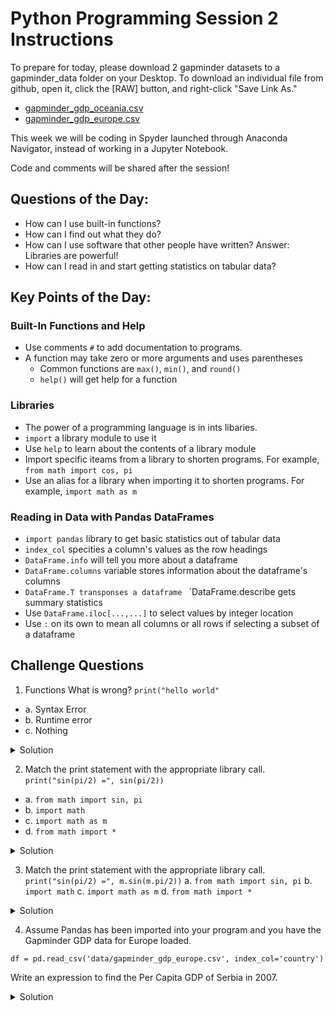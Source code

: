 # Python Programming Session 2 Instructions

To prepare for today, please download 2 gapminder datasets to a gapminder_data folder on your Desktop. 
To download an individual file from github, open it, click the [RAW] button, and right-click "Save Link As."
- [gapminder_gdp_oceania.csv](https://github.com/DeisData/python/blob/master/gapminder_gdp_oceania.csv)
- [gapminder_gdp_europe.csv](https://github.com/DeisData/python/blob/master/gapminder_gdp_europe.csv)
 
This week we will be coding in Spyder launched through Anaconda Navigator, instead of working in a Jupyter Notebook.

Code and comments will be shared after the session!

## Questions of the Day:
- How can I use built-in functions?
- How can I find out what they do?
- How can I use software that other people have written?  Answer: Libraries are powerful!
- How can I read in and start getting statistics on tabular data?

## Key Points of the Day:
### Built-In Functions and Help
- Use comments `#` to add documentation to programs.
- A function may take zero or more arguments and uses parentheses
  - Common functions are `max()`, `min()`, and `round()`
  - `help()` will get help for a function
  
### Libraries
- The power of a programming language is in ints libaries.
- `import` a library module to use it
- Use `help` to learn about the contents of a library module
- Import specific iteams from a library to shorten programs. For example, `from math import cos, pi`
- Use an alias for a library when importing it to shorten programs. For example, `import math as m`

### Reading in Data with Pandas DataFrames
- `import pandas` library to get basic statistics out of tabular data
- `index_col` specities a column's values as the row headings
- `DataFrame.info` will tell you more about a dataframe
- `DataFrame.columns` variable stores information about the dataframe's columns
- `DataFrame.T transponses a dataframe
` `DataFrame.describe gets summary statistics
- Use `DataFrame.iloc[...,...]` to select values by integer location
- Use `:` on its own to mean all columns or all rows if selecting a subset of a dataframe



## Challenge Questions
1. Functions
What is wrong?
`print("hello world"`
- a. Syntax Error
- b. Runtime error
- c. Nothing

<details><summary>Solution</summary>
Syntax Error - we forget to close the parentheses for the `print()` function.
</details>

2.  Match the print statement with the appropriate library call.
`print("sin(pi/2) =", sin(pi/2))`
- a. `from math import sin, pi`
- b. `import math`
- c. `import math as m`
- d. `from math import *`

<details><summary>Solution</summary>
Library calls a and d. 
In order to directly refer to sin and pi without the library name as prefix, you need to use the from ... import ... statement. 
Whereas library call a. specifically imports the two functions sin and pi, library call d. imports all functions in the math module.
</details>

3.  Match the print statement with the appropriate library call.
`print("sin(pi/2) =", m.sin(m.pi/2))`
a. `from math import sin, pi`
b. `import math`
c. `import math as m`
d. `from math import *`

<details><summary>Solution</summary>
Library call c. 
Here sin and pi are referred to with a shortened library name m instead of math. 
Library call c. does exactly that using the import ... as ... syntax - 
it creates an alias for math in the form of the shortened name m.
</details>


4. Assume Pandas has been imported into your program and you have the Gapminder GDP data for Europe loaded.
```import pandas as pd
df = pd.read_csv('data/gapminder_gdp_europe.csv', index_col='country')
```
Write an expression to find the Per Capita GDP of Serbia in 2007.

<details>
<summary>Solution</summary>

print(df.loc['Serbia', 'gdpPercap_2007'])

</details>



 
